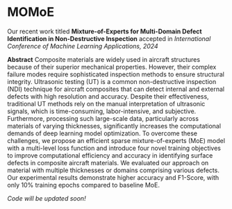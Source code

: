 # MOMoE

Our recent work titled **Mixture-of-Experts for Multi-Domain Defect Identification in Non-Destructive Inspection** accepted in _International Conference of Machine Learning Applications, 2024_

**Abstract** Composite materials are widely used in aircraft structures because of their superior mechanical properties. However, their complex failure modes require sophisticated inspection methods to ensure structural integrity. Ultrasonic testing (UT) is a common non-destructive inspection (NDI) technique for aircraft composites that can detect internal and external defects with high resolution and accuracy. Despite their effectiveness, traditional UT methods rely on the manual interpretation of ultrasonic signals, which is time-consuming, labor-intensive, and subjective. Furthermore, processing such large-scale data, particularly across materials of varying thicknesses, significantly increases the computational demands of deep learning model optimization. To overcome these challenges, we propose an efficient sparse mixture-of-experts (MoE) model with a multi-level loss function and introduce four novel training objectives to improve computational efficiency and accuracy in identifying surface defects in composite aircraft materials. We evaluated our approach on material with multiple thicknesses or domains comprising various defects. Our experimental results demonstrate higher accuracy and F1-Score, with only 10% training epochs compared to baseline MoE.

_Code will be updated soon!_
